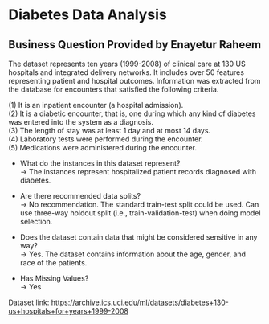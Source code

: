 # Diabetes Data Analysis 
## Business Question Provided by Enayetur Raheem
The dataset represents ten years (1999-2008) of clinical care at 130 US hospitals and integrated delivery networks. It includes over 50 features representing patient and hospital outcomes. Information was extracted from the database for encounters that satisfied the following criteria.

(1)	It is an inpatient encounter (a hospital admission).<br>
(2)	It is a diabetic encounter, that is, one during which any kind of diabetes was entered into the system as a diagnosis.<br>
(3)	The length of stay was at least 1 day and at most 14 days.<br>
(4)	Laboratory tests were performed during the encounter.<br>
(5)	Medications were administered during the encounter.<br>

- What do the instances in this dataset represent?<br>
→ The instances represent hospitalized patient records diagnosed with diabetes.

- Are there recommended data splits?<br>
→ No recommendation. The standard train-test split could be used. Can use three-way holdout split (i.e., train-validation-test) when doing model selection.

- Does the dataset contain data that might be considered sensitive in any way?<br>
→ Yes. The dataset contains information about the age, gender, and race of the patients.

- Has Missing Values?<br>
→ Yes 

Dataset link: https://archive.ics.uci.edu/ml/datasets/diabetes+130-us+hospitals+for+years+1999-2008
